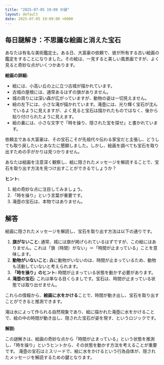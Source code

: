 ```yaml
---
title: "2025-07-05 19:09 の謎"
layout: default
date: 2025-07-05 19:09:00 +0900
---
```

## 毎日謎解き：不思議な絵画と消えた宝石

あなたは有名な美術鑑定士。ある日、大富豪の依頼で、彼が所有する古い絵画の鑑定をすることになりました。その絵は、一見すると美しい風景画ですが、よく見ると奇妙な点がいくつかあります。

**絵画の詳細:**

*   絵には、小高い丘の上に立つ古城が描かれています。
*   古城の屋根には、通常あるはずの旗がありません。
*   城の周りには深い森が広がっていますが、動物の姿は一切見えません。
*   絵の左下には、小さな滝が描かれています。滝壺には、光り輝く宝石が沈んでいるように見えますが、よく見ると宝石は描かれたものではなく、後から貼り付けられたように見えます。
*   絵の裏には、小さな文字で「時を操り、隠された宝を探せ」と書かれています。

依頼主である大富豪は、その宝石こそが先祖代々伝わる家宝だと主張し、どうしても取り戻したいとあなたに懇願しました。しかし、絵画を調べても宝石を取り出すための手がかりは見つかりません。

あなたは絵画を注意深く観察し、絵に隠されたメッセージを解読することで、宝石を取り出す方法を見つけ出すことができるでしょうか？

**ヒント:**

1.  絵の奇妙な点に注目してみましょう。
2.  「時を操り」という言葉が重要です。
3.  滝壺の宝石は、本物ではありません。

## 解答

絵画に隠されたメッセージを解読し、宝石を取り出す方法は以下の通りです。

1.  **旗がないこと:** 通常、城には旗が掲げられているはずですが、この絵にはありません。これは「旗（時間）がない」＝「時間が止まっている」ことを意味します。
2.  **動物がいないこと:** 森に動物がいないのは、時間が止まっているため、動物も活動していないと考えられます。
3.  **「時を操り」のヒント:** 時間が止まっている状態を動かす必要があります。
4.  **滝壺の宝石:** これは単なる目くらましです。宝石は、時間が止まっている状態では取り出せません。

これらの情報から、**絵画に水をかける**ことで、時間が動き出し、宝石を取り出すことができると推測できます。

滝は水によって作られる自然現象であり、絵に描かれた滝壺に水をかけることで、絵の中の時間が動き出し、隠された宝石が姿を現す、というロジックです。

**解説:**

この謎解きは、絵画の奇妙な点から「時間が止まっている」という状態を推測し、「時を操り」というヒントから、その状態を動かす方法を考えることが重要です。
滝壺の宝石はミスリードで、絵に水をかけるという行為自体が、隠されたメッセージを解読するための鍵となります。
